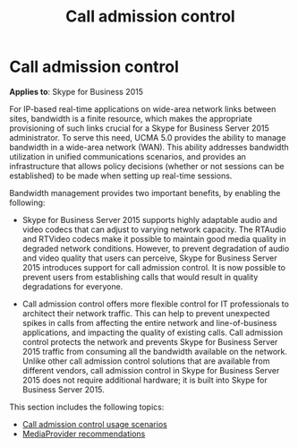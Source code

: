 ﻿---
title: Call admission control
TOCTitle: Call admission control
ms:assetid: 5536dd5c-1e64-4145-8691-94cc2b7be69e
ms:mtpsurl: https://msdn.microsoft.com/en-us/library/Dn466095(v=office.16)
ms:contentKeyID: 65240046
ms.date: 07/27/2015
mtps_version: v=office.16
---

# Call admission control

**Applies to**: Skype for Business 2015

For IP-based real-time applications on wide-area network links between sites, bandwidth is a finite resource, which makes the appropriate provisioning of such links crucial for a Skype for Business Server 2015 administrator. To serve this need, UCMA 5.0 provides the ability to manage bandwidth in a wide-area network (WAN). This ability addresses bandwidth utilization in unified communications scenarios, and provides an infrastructure that allows policy decisions (whether or not sessions can be established) to be made when setting up real-time sessions.

Bandwidth management provides two important benefits, by enabling the following:

- Skype for Business Server 2015 supports highly adaptable audio and video codecs that can adjust to varying network capacity. The RTAudio and RTVideo codecs make it possible to maintain good media quality in degraded network conditions. However, to prevent degradation of audio and video quality that users can perceive, Skype for Business Server 2015 introduces support for call admission control. It is now possible to prevent users from establishing calls that would result in quality degradations for everyone.

- Call admission control offers more flexible control for IT professionals to architect their network traffic. This can help to prevent unexpected spikes in calls from affecting the entire network and line-of-business applications, and impacting the quality of existing calls. Call admission control protects the network and prevents Skype for Business Server 2015 traffic from consuming all the bandwidth available on the network. Unlike other call admission control solutions that are available from different vendors, call admission control in Skype for Business Server 2015 does not require additional hardware; it is built into Skype for Business Server 2015.

This section includes the following topics:

- [Call admission control usage scenarios](call-admission-control-usage-scenarios.md)
- [MediaProvider recommendations](mediaprovider-recommendations.md)

